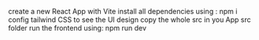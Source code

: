 create a new React App with Vite
install all dependencies using : npm i
config tailwind CSS to see the UI design
copy the whole src in you App src folder
run the frontend using: npm run dev
